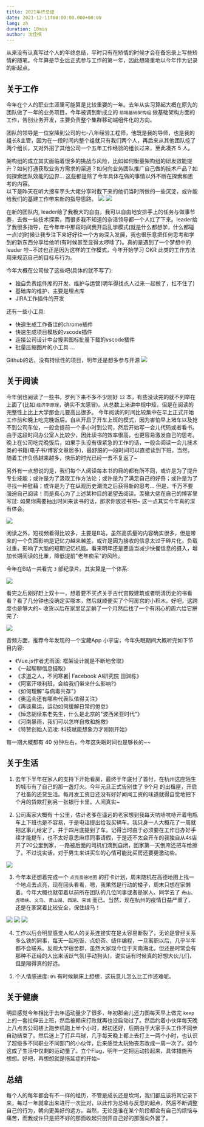 ```yaml
---
title: 2021年终总结
date: 2021-12-11T00:00:00.000+00:00
lang: zh
duration: 10min
author: 沈佳棋
---
```


从来没有认真写过个人的年终总结，平时只有在矫情的时候才会在备忘录上写些矫情的随笔。今年算是毕业后正式参与工作的第一年，因此想隆重地以今年作为记录的新起点。

## 关于工作
今年在个人的职业生涯里可能算是比较重要的一年。去年从实习算起大概在原先的团队做了一年的业务项目，今年被调到新成立的 `前端基础架构组` 做基础架构方面的工作，告别业务开发，主要负责整个集群移动端组件化的方向。  
  
团队的领导是一位空降到公司的七-八年经验工程师，他既是我的导师，也是我的组长&主管，因为在一段时间内整个组就只有我们两个人，再后来从其他团队挖了两个组长，又对外招了其他公司一个五年工作经验的组长过来，至此凑齐 5 人。  
  
架构组的成立其实面临着很多的挑战与风险，比如如何衡量架构组的研发效能提升？如何打通获取业务方需求的渠道？如何向业务团队推广自己做的技术产品？如何探索团队效能的边界... 这些都是除了今年具体在做的事情以外不断在探索和思考的内容。  
以下是昨天在听大搜车芋头大佬分享时截下来的他们当时所做的一些沉淀，或许能给我们的基建工作带来新的指导思路。
<img src="https://p1-juejin.byteimg.com/tos-cn-i-k3u1fbpfcp/254242d23c6641ac9e7a5df9dd9d7362~tplv-k3u1fbpfcp-zoom-in-crop-mark:1304:0:0:0.awebp?" />
<img src="https://p9-juejin.byteimg.com/tos-cn-i-k3u1fbpfcp/95220bfb804844d8a6fb8e40da155493~tplv-k3u1fbpfcp-zoom-in-crop-mark:1304:0:0:0.awebp?" />

在新的团队内, leader给了我极大的自由，我可以自由地安排手上的任务与做事节奏，去做一些技术探索，而很多我不知道的杂活领导都一个人扛了下来。leader给了我很多指导，在今年年中那段时间我开启乱学模式(就是什么都想学，什么都碰一点)的时候让我专注下来好好往一个方向深入发展，我也很乐意把任何思考和学到的新东西分享给他听(有时候甚至显得太啰嗦了)。真的是遇到了一个梦想中的 leader 哇~不过也正是因为这样的工作模式，今年开始学习 OKR 此类的工作方法用来规范自己的目标与行为。  

今年大概在公司做了这些吧(具体的就不写了):
* 独自负责组件库的开发、维护与运营(明年得找点人过来一起做了，扛不住了)
* 基础库的维护，主要是埋点库
* JIRA工作插件的开发

还有一些小工具:
* 快速生成工作备注的chrome插件
* 快速生成项目模板的vscode插件
* 连接公司设计中台搜索图标批量下载的vscode插件
* 批量压缩图片的小工具
...

Github的话，没有持续性的项目，明年还是想多参与开源
<img src="https://p9-juejin.byteimg.com/tos-cn-i-k3u1fbpfcp/4875fcd3b84b4c10a78ca4dc3c5ee73e~tplv-k3u1fbpfcp-zoom-in-crop-mark:1304:0:0:0.awebp?" />

## 关于阅读
今年倒也阅读了一些书，罗列下来不多不少刚好 `12` 本，有些没读完的就不列举在上面了(比如 `经济学原理`，确实不太感冒)。从总数上来讲中规中矩，但是在阅读的完整性上比上大学那会儿要高出很多。
今年阅读的时间比较集中在早上正式开始工作前和晚上吃完晚饭后。自从开启了开车上班的模式，因为害怕早上堵车以及抢不到公司车位，一般会提前一个多小时到公司，然后开始写一会儿代码或者看书。由于这段时间办公室人比较少，因此读书的效率很高，也更容易激发自己的思考。晚上在公司吃完晚饭后，如果手头没有很紧急的工作的话，一般会阅读一会儿技术类的书籍(电子书/博客文章居多)，最舒服的一段时间可以直接读到下班，当然，随着工作负债越来越多，快乐的时光已经一去不复返了~  
  
另外有一点想说的是，我们每个人阅读每本书的目的都有所不同，或许是为了提升专业技能；或许是为了汲取工作方法论；或许是为了满足自己的好奇；或许是为了寻找一种慰藉；或许是为了在纵观历史潮流之后获得新的思考... 但是，千万不要强迫自己阅读！而是真心为了上述某种目的渴望去阅读。羡辙大佬在自己的博客里写过: 如果你需要抽出时间来读书的话，那求你放过书吧~ 这一点其实今年真的深有体会。

<img src="https://p6-juejin.byteimg.com/tos-cn-i-k3u1fbpfcp/af67d089915844ef84de56cbede012b6~tplv-k3u1fbpfcp-zoom-in-crop-mark:1304:0:0:0.awebp?" />

阅读之外，短视频看得比较多，主要是B站，虽然高质量的内容确实很多，但是带来的一个负面影响是记忆力越来越差。或许是因为接收的信息太过于碎片化，负载过重，影响了大脑的短期记忆机能。看来明年还是要适当减少快餐信息的摄入，增加长期阅读的比重，降低提前"老年痴呆"的风险。  
  
今年在B站一共看完 `3` 部纪录片。其实算是一个体系:

<img src="https://p9-juejin.byteimg.com/tos-cn-i-k3u1fbpfcp/6b012da898574f279f19b93459981df0~tplv-k3u1fbpfcp-zoom-in-crop-mark:1304:0:0:0.awebp?" />

看完之后刚好赶上双十一，想着要不买点关于古代宫殿建筑或者明清历史的书看看？看了几分钟也没确定买哪本，然后就顺便买了个阿房宫的小积木。好吧，这跨度也是够大的~ 收货以后在家里足足躺了一个月然后找了一个有闲心的周六给它拼完了:

<img src="https://p1-juejin.byteimg.com/tos-cn-i-k3u1fbpfcp/0c682e3c91084af090006031eabd8765~tplv-k3u1fbpfcp-zoom-in-crop-mark:1304:0:0:0.awebp?" />

音频方面，推荐今年发现的一个宝藏App 小宇宙，今年失眠期间大概听完如下节目内容:

*  《Vue.js作者尤雨溪: 框架设计就是不断地舍取》
* 《一起聊聊信息摄取》
* 《求道之人，不问寒暑| Facebook AI研究院 田渊栋》
* 《阿富汗塔利班，会给我们带来什么影响?》
* 《如何理解"与病毒共存"》
* 《奥运会还有哪些代表队值得关注》
* 《再谈奥运，运动如何缓解日常的倦怠》
* 《悼念胡续东老先生，什么是北京的"波西米亚时代"》
* 《河南暴雨，我们可以怎样自救和施救》
* 《特赞创始人范凌: 科技赋能想象力才刚刚开始》

每一期大概都有 40 分钟左右，今年这失眠时间也是够长的~~

## 关于生活
1. 去年下半年在家人的支持下开始看房，最终于年底付了首付，在杭州这座陌生的城市有了自己的那一盏灯火。今年元旦正式告别住了 9个月 的出租屋，开启了社畜的还贷生活。每月发工资日还没有好好闻闻工资的味道就得自觉地把下个月的贷款打到另一张银行卡里。人间真实~
   
2. 公司离家大概有 十公里，估计老爹在遥远的老家想到我每天吭哧吭哧开着电瓶车上下班也是不容易，于是电话提出给我买辆车。我只身一人大概花了一周就把这事儿给定了，并于四月底提到了车。记得当时由于必须要在工作日办好手续才能提车，也不太好意思麻烦同事请假，于是还不太会开车的我独自从4s店开了20公里到家，一路被后面的司机们滴到自闭，回家第一天倒库还把车给擦了。不过说实话，对于男生来讲买车的心情可能比买房还要更激动些。

<img src="https://p3-juejin.byteimg.com/tos-cn-i-k3u1fbpfcp/8c0964ce9b9646378589982563d0f41d~tplv-k3u1fbpfcp-zoom-in-crop-mark:1304:0:0:0.awebp?" />

3. 今年本还想着完成一个 `点亮高德地图` 的打卡计划，周末随机在高德地图上找一个地点去点亮，现在回头看看，嗯，我果然是行动的矮子，周末只想在家懒着。今年大概也就带着以前所在团队的几位同事或者是家人、同学去了 `舟山`、`虎啸峡`、`义乌`、`青山湖`、`西湖`、`宋城` 而已。当然，现在杭州的疫情日益严重了，还是在家窝着比较安全，保住绿马！

<img src="https://p1-juejin.byteimg.com/tos-cn-i-k3u1fbpfcp/772b7777a4e54460969f51eb156bc89b~tplv-k3u1fbpfcp-zoom-in-crop-mark:1304:0:0:0.awebp?" />
<img src="https://p6-juejin.byteimg.com/tos-cn-i-k3u1fbpfcp/c664e3b5fca44d6c844d21d47679fa0a~tplv-k3u1fbpfcp-zoom-in-crop-mark:1304:0:0:0.awebp?" />
<img src="https://p3-juejin.byteimg.com/tos-cn-i-k3u1fbpfcp/e76f9ede2d314d458018781045a3fab5~tplv-k3u1fbpfcp-zoom-in-crop-mark:1304:0:0:0.awebp?" />

4. 工作以后会明显感觉人和人的关系连接实在是太容易断裂了，无论是曾经关系多么铁的同事，每天一起吃饭、点奶茶、结伴编程，一旦离职以后，几乎半年都不会联系。反观大学宿舍群，虽然大家现今位于天南海北，但还是时常会有那种不正经的人出来活跃气氛(手动狗头)，说实话有时候真的好想大伙儿们，但是隔得真的好远。


5. 个人情感进度: `0%` 有时候躺床上想想，这玩意儿怎么比工作还难呢。

## 关于健康
明显感觉今年相比于去年运动量少了很多，年初那会儿还力图每天早上做完 `keep` 上的一套拉伸去上班，然后被赖床打败就再也没启动过了。然后约着小伙伴每天晚上八点去公司楼上跑步机跑上半个小时，起初还好，后期由于大家手头工作不同步自动结束了。然后迷上了打乒乓球，几乎每天晚上都上去打上一两个小时，也认识了超级多不同职业不同部门的小伙伴，后来感觉太玩物丧志改成一周一次了。如今这成了生活中仅剩的运动量了。立个Flag，明年一定把运动捡起来，具体措施再想想。好吧，再想想就是拖延症的开始~

## 总结
每个人的每年都会有不一样的经历，不管是成长还是坎坷，我们都应该将其记录下来，每过一年就拿出来进行一次比对，以此作为总结与反思的起点，然后不断调整自己的行为，朝向更美好的远方。当然，无论是谁在某个阶段都会有自己的烦恼与痛苦，而我或许只是把不好的那面收起只剖开自己好的那面向外罢了。
